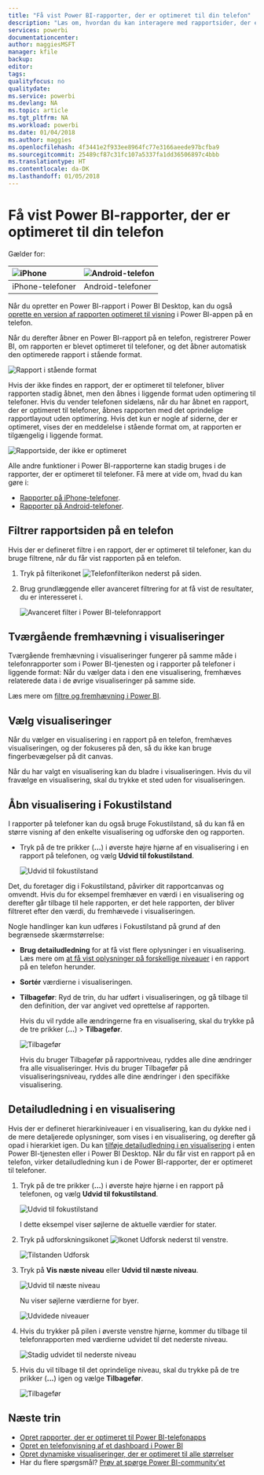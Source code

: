 ```yaml
---
title: "Få vist Power BI-rapporter, der er optimeret til din telefon"
description: "Læs om, hvordan du kan interagere med rapportsider, der er optimeret til visning i Power BI-telefonapps."
services: powerbi
documentationcenter: 
author: maggiesMSFT
manager: kfile
backup: 
editor: 
tags: 
qualityfocus: no
qualitydate: 
ms.service: powerbi
ms.devlang: NA
ms.topic: article
ms.tgt_pltfrm: NA
ms.workload: powerbi
ms.date: 01/04/2018
ms.author: maggies
ms.openlocfilehash: 4f3441e2f933ee8964fc77e3166aeede97bcfba9
ms.sourcegitcommit: 25489cf87c31fc107a5337fa1dd36506897c4bbb
ms.translationtype: HT
ms.contentlocale: da-DK
ms.lasthandoff: 01/05/2018
---
```

# <a name="view-power-bi-reports-optimized-for-your-phone"></a>Få vist Power BI-rapporter, der er optimeret til din telefon

Gælder for:

| ![iPhone](media/mobile-apps-view-phone-report/ios-logo-40-px.png) | ![Android-telefon](media/mobile-apps-view-phone-report/android-logo-40-px.png) |
|:--- |:--- |
| iPhone-telefoner |Android-telefoner |

Når du opretter en Power BI-rapport i Power BI Desktop, kan du også [oprette en version af rapporten optimeret til visning](desktop-create-phone-report.md) i Power BI-appen på en telefon.

Når du derefter åbner en Power BI-rapport på en telefon, registrerer Power BI, om rapporten er blevet optimeret til telefoner, og det åbner automatisk den optimerede rapport i stående format.

![Rapport i stående format](media/mobile-apps-view-phone-report/07-power-bi-phone-report-portrait.png)

Hvis der ikke findes en rapport, der er optimeret til telefoner, bliver rapporten stadig åbnet, men den åbnes i liggende format uden optimering til telefoner. Hvis du vender telefonen sidelæns, når du har åbnet en rapport, der er optimeret til telefoner, åbnes rapporten med det oprindelige rapportlayout uden optimering. Hvis det kun er nogle af siderne, der er optimeret, vises der en meddelelse i stående format om, at rapporten er tilgængelig i liggende format.

![Rapportside, der ikke er optimeret](media/mobile-apps-view-phone-report/06-power-bi-phone-report-page-not-optimized.png)

Alle andre funktioner i Power BI-rapporterne kan stadig bruges i de rapporter, der er optimeret til telefoner. Få mere at vide om, hvad du kan gøre i:

* [Rapporter på iPhone-telefoner](mobile-reports-in-the-mobile-apps.md). 
* [Rapporter på Android-telefoner](mobile-reports-in-the-mobile-apps.md).

## <a name="filter-the-report-page-on-a-phone"></a>Filtrer rapportsiden på en telefon
Hvis der er defineret filtre i en rapport, der er optimeret til telefoner, kan du bruge filtrene, når du får vist rapporten på en telefon. 

1. Tryk på filterikonet ![Telefonfilterikon](media/mobile-apps-view-phone-report/power-bi-phone-filter-icon.png) nederst på siden. 
2. Brug grundlæggende eller avanceret filtrering for at få vist de resultater, du er interesseret i.
   
    ![Avanceret filter i Power BI-telefonrapport](media/mobile-apps-view-phone-report/power-bi-iphone-advanced-filter-toronto.gif)

## <a name="cross-highlight-visuals"></a>Tværgående fremhævning i visualiseringer
Tværgående fremhævning i visualiseringer fungerer på samme måde i telefonrapporter som i Power BI-tjenesten og i rapporter på telefoner i liggende format: Når du vælger data i den ene visualisering, fremhæves relaterede data i de øvrige visualiseringer på samme side.

Læs mere om [filtre og fremhævning i Power BI](power-bi-reports-filters-and-highlighting.md).

## <a name="select-visuals"></a>Vælg visualiseringer
Når du vælger en visualisering i en rapport på en telefon, fremhæves visualiseringen, og der fokuseres på den, så du ikke kan bruge fingerbevægelser på dit canvas.

Når du har valgt en visualisering kan du bladre i visualiseringen. Hvis du vil fravælge en visualisering, skal du trykke et sted uden for visualiseringen.

## <a name="open-visuals-in-focus-mode"></a>Åbn visualisering i Fokustilstand
I rapporter på telefoner kan du også bruge Fokustilstand, så du kan få en større visning af den enkelte visualisering og udforske den og rapporten.

* Tryk på de tre prikker (**...**) i øverste højre hjørne af en visualisering i en rapport på telefonen, og vælg **Udvid til fokustilstand**.
  
    ![Udvid til fokustilstand](media/mobile-apps-view-phone-report/power-bi-phone-report-focus-mode.png)

Det, du foretager dig i Fokustilstand, påvirker dit rapportcanvas og omvendt. Hvis du for eksempel fremhæver en værdi i en visualisering og derefter går tilbage til hele rapporten, er det hele rapporten, der bliver filtreret efter den værdi, du fremhævede i visualiseringen.

Nogle handlinger kan kun udføres i Fokustilstand på grund af den begrænsede skærmstørrelse:

* **Brug detailudledning** for at få vist flere oplysninger i en visualisering. Læs mere om [at få vist oplysninger på forskellige niveauer](mobile-apps-view-phone-report.md#drill-down-in-a-visual) i en rapport på en telefon herunder.
* **Sortér** værdierne i visualiseringen.
* **Tilbagefør**: Ryd de trin, du har udført i visualiseringen, og gå tilbage til den definition, der var angivet ved oprettelse af rapporten.
  
    Hvis du vil rydde alle ændringerne fra en visualisering, skal du trykke på de tre prikker (**...**) > **Tilbagefør**.
  
    ![Tilbagefør](media/mobile-apps-view-phone-report/power-bi-phone-report-revert-levels.png)
  
    Hvis du bruger Tilbagefør på rapportniveau, ryddes alle dine ændringer fra alle visualiseringer. Hvis du bruger Tilbagefør på visualiseringsniveau, ryddes alle dine ændringer i den specifikke visualisering.   

## <a name="drill-down-in-a-visual"></a>Detailudledning i en visualisering
Hvis der er defineret hierarkiniveauer i en visualisering, kan du dykke ned i de mere detaljerede oplysninger, som vises i en visualisering, og derefter gå opad i hierarkiet igen. Du kan [tilføje detailudledning i en visualisering](power-bi-visualization-drill-down.md) i enten Power BI-tjenesten eller i Power BI Desktop. Når du får vist en rapport på en telefon, virker detailudledning kun i de Power BI-rapporter, der er optimeret til telefoner. 

1. Tryk på de tre prikker (**...**) i øverste højre hjørne i en rapport på telefonen, og vælg **Udvid til fokustilstand**.
   
    ![Udvid til fokustilstand](media/mobile-apps-view-phone-report/power-bi-phone-report-focus-mode.png)
   
    I dette eksempel viser søjlerne de aktuelle værdier for stater.
2. Tryk på udforskningsikonet ![Ikonet Udforsk](media/mobile-apps-view-phone-report/power-bi-phone-report-explore-icon.png) nederst til venstre.
   
    ![Tilstanden Udforsk](media/mobile-apps-view-phone-report/power-bi-phone-report-explore-mode.png)
3. Tryk på **Vis næste niveau** eller **Udvid til næste niveau**.
   
    ![Udvid til næste niveau](media/mobile-apps-view-phone-report/power-bi-phone-report-expand-levels.png)
   
    Nu viser søjlerne værdierne for byer.
   
    ![Udvidede niveauer](media/mobile-apps-view-phone-report/power-bi-phone-report-expanded-levels.png)
4. Hvis du trykker på pilen i øverste venstre hjørne, kommer du tilbage til telefonrapporten med værdierne udvidet til det nederste niveau.
   
    ![Stadig udvidet til nederste niveau](media/mobile-apps-view-phone-report/power-bi-back-to-phone-report-expanded-levels.png)
5. Hvis du vil tilbage til det oprindelige niveau, skal du trykke på de tre prikker (**...**) igen og vælge **Tilbagefør**.
   
    ![Tilbagefør](media/mobile-apps-view-phone-report/power-bi-phone-report-revert-levels.png)

## <a name="next-steps"></a>Næste trin
* [Opret rapporter, der er optimeret til Power BI-telefonapps](desktop-create-phone-report.md)
* [Opret en telefonvisning af et dashboard i Power BI](service-create-dashboard-mobile-phone-view.md)
* [Opret dynamiske visualiseringer, der er optimeret til alle størrelser](desktop-create-responsive-visuals.md)
* Har du flere spørgsmål? [Prøv at spørge Power BI-community'et](http://community.powerbi.com/)

